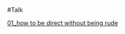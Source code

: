 #Talk 

[01_how to be direct without being rude](01_how%20to%20be%20direct%20without%20being%20rude.md)